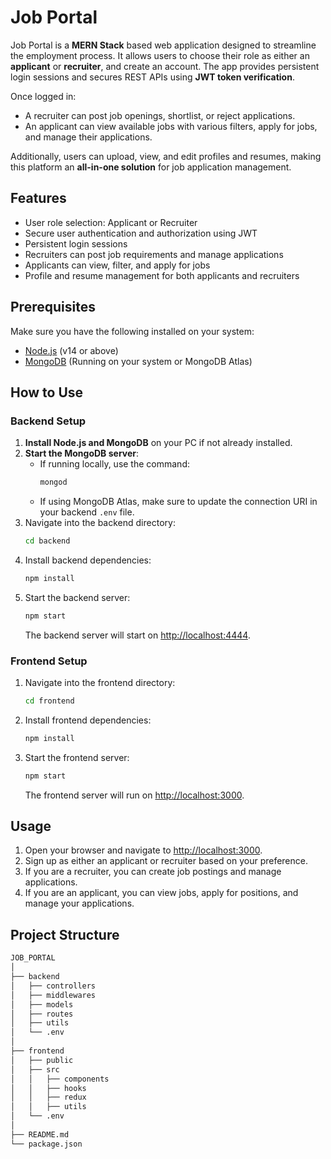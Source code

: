 # Job Portal

Job Portal is a **MERN Stack** based web application designed to streamline the employment process. It allows users to choose their role as either an **applicant** or **recruiter**, and create an account. The app provides persistent login sessions and secures REST APIs using **JWT token verification**.

Once logged in:
- A recruiter can post job openings, shortlist, or reject applications.
- An applicant can view available jobs with various filters, apply for jobs, and manage their applications.

Additionally, users can upload, view, and edit profiles and resumes, making this platform an **all-in-one solution** for job application management.

## Features
- User role selection: Applicant or Recruiter
- Secure user authentication and authorization using JWT
- Persistent login sessions
- Recruiters can post job requirements and manage applications
- Applicants can view, filter, and apply for jobs
- Profile and resume management for both applicants and recruiters

## Prerequisites

Make sure you have the following installed on your system:

- [Node.js](https://nodejs.org/) (v14 or above)
- [MongoDB](https://www.mongodb.com/) (Running on your system or MongoDB Atlas)

## How to Use

### Backend Setup
1. **Install Node.js and MongoDB** on your PC if not already installed.
2. **Start the MongoDB server**:
    - If running locally, use the command:
      ```bash
      mongod
      ```
    - If using MongoDB Atlas, make sure to update the connection URI in your backend `.env` file.
3. Navigate into the backend directory:
    ```bash
    cd backend
    ```
4. Install backend dependencies:
    ```bash
    npm install
    ```
5. Start the backend server:
    ```bash
    npm start
    ```
    The backend server will start on [http://localhost:4444](http://localhost:3000).

### Frontend Setup
1. Navigate into the frontend directory:
    ```bash
    cd frontend
    ```
2. Install frontend dependencies:
    ```bash
    npm install
    ```
3. Start the frontend server:
    ```bash
    npm start
    ```
    The frontend server will run on [http://localhost:3000](http://localhost:5173).

## Usage

1. Open your browser and navigate to [http://localhost:3000](http://localhost:5173).
2. Sign up as either an applicant or recruiter based on your preference.
3. If you are a recruiter, you can create job postings and manage applications.
4. If you are an applicant, you can view jobs, apply for positions, and manage your applications.

## Project Structure

```bash
JOB_PORTAL
│
├── backend
│   ├── controllers
│   ├── middlewares
│   ├── models
│   ├── routes
│   ├── utils
│   └── .env 
│
├── frontend
│   ├── public
│   ├── src
│   │   ├── components
│   │   ├── hooks
│   │   ├── redux
│   │   ├── utils
│   └── .env 
│
├── README.md 
└── package.json
